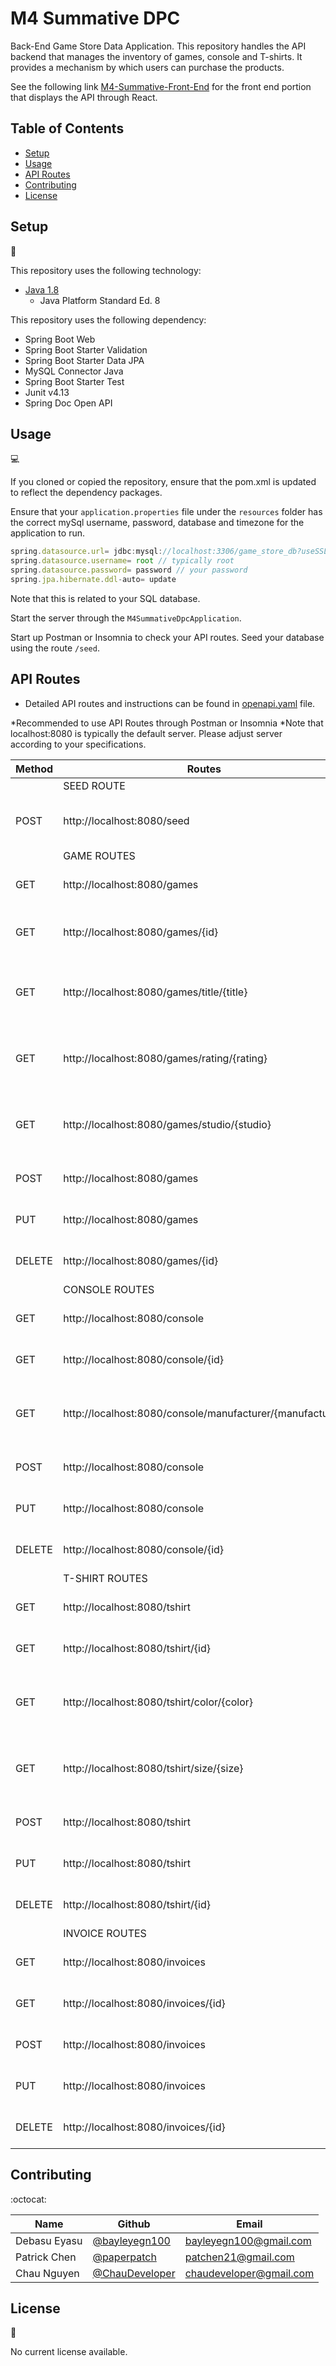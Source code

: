 # M4 Summative DPC

Back-End Game Store Data Application. This repository handles the API backend that manages the inventory of games, console and T-shirts. It provides a mechanism by which users can purchase the products.

See the following link [M4-Summative-Front-End](https://github.com/ChauDeveloper/M4-Summative-Front-End) for the front end portion that displays the API through React. 

## Table of Contents

* [Setup](#setup)
* [Usage](#usage)
* [API Routes](#api-routes)
* [Contributing](#contributing)
* [License](#license)

## Setup
:floppy_disk:

This repository uses the following technology:
- [Java 1.8](https://docs.oracle.com/javase/8/docs/api/)
    - Java Platform Standard Ed. 8

This repository uses the following dependency:
- Spring Boot Web
- Spring Boot Starter Validation
- Spring Boot Starter Data JPA
- MySQL Connector Java
- Spring Boot Starter Test
- Junit v4.13
- Spring Doc Open API

## Usage

:computer:

If you cloned or copied the repository, ensure that the pom.xml is updated to reflect the dependency packages.

Ensure that your `application.properties` file under the `resources` folder has the correct mySql username, password, database and timezone for the application to run.
```js
spring.datasource.url= jdbc:mysql://localhost:3306/game_store_db?useSSL=false&serverTimezone=US/Eastern&createDatabaseIfNotExist=true&allowPublicKeyRetrieval=true
spring.datasource.username= root // typically root
spring.datasource.password= password // your password
spring.jpa.hibernate.ddl-auto= update
```
Note that this is related to your SQL database.

Start the server through the `M4SummativeDpcApplication`.

Start up Postman or Insomnia to check your API routes. Seed your database using the route `/seed`.


## API Routes

- Detailed API routes and instructions can be found in [openapi.yaml](./api-documentation.yaml) file. 

*Recommended to use API Routes through Postman or Insomnia
*Note that localhost:8080 is typically the default server. Please adjust server according to your specifications.

| Method | Routes                                                    | Description                                         |
|--------|-----------------------------------------------------------|-----------------------------------------------------|
|        | SEED ROUTE                                                |                                                     |
| POST   | http://localhost:8080/seed                                | Seeds the database with fake data.                  |
|        | GAME ROUTES                                               |                                                     |
| GET    | http://localhost:8080/games                               | Returns list of all Game(s)                         |
| GET    | http://localhost:8080/games/{id}                          | Returns a Game with with matching ID                |
| GET    | http://localhost:8080/games/title/{title}                 | Returns list of Games with matching Title           |
| GET    | http://localhost:8080/games/rating/{rating}               | Returns list of Games with matching ESRB rating     |
| GET    | http://localhost:8080/games/studio/{studio}               | Returns list of Games with matching studio          |
| POST   | http://localhost:8080/games                               | Creates a new Game entry                            |
| PUT    | http://localhost:8080/games                               | Updates Game with matching ID                       |
| DELETE | http://localhost:8080/games/{id}                          | Deletes a game with matching ID                     |
|        | CONSOLE ROUTES                                            |                                                     |
| GET    | http://localhost:8080/console                             | Returns list of all Console(s)                      |
| GET    | http://localhost:8080/console/{id}                        | Returns a Console with matching ID                  |
| GET    | http://localhost:8080/console/manufacturer/{manufacturer} | Returns list of consoles with matching manufacturer |
| POST   | http://localhost:8080/console                             | Creates a new Console entry                         |
| PUT    | http://localhost:8080/console                             | Updates a Console with matching ID                  |
| DELETE | http://localhost:8080/console/{id}                        | Deletes a Console with matching ID                  |
|        | T-SHIRT ROUTES                                            |                                                     |
| GET    | http://localhost:8080/tshirt                              | Returns list of all T-Shirts                        |
| GET    | http://localhost:8080/tshirt/{id}                         | Returns a T-Shirt with matching ID                  |
| GET    | http://localhost:8080/tshirt/color/{color}                | Returns list of T-Shirts with matching color        |
| GET    | http://localhost:8080/tshirt/size/{size}                  | Returns list of T-Shirts with matching size         |
| POST   | http://localhost:8080/tshirt                              | Creates a new T-Shirt entry                         |
| PUT    | http://localhost:8080/tshirt                              | Updates a T-Shirt with matching ID                  |
| DELETE | http://localhost:8080/tshirt/{id}                         | Deletes a T-Shirt with matching ID                  |
|        | INVOICE ROUTES                                            |                                                     |
| GET    | http://localhost:8080/invoices                            | Returns list of all Invoices                        |
| GET    | http://localhost:8080/invoices/{id}                       | Returns an Invoice with matching ID                 |
| POST   | http://localhost:8080/invoices                            | Creates a new Invoice entry                         |
| PUT    | http://localhost:8080/invoices                            | Updates an Invoice with matching ID                 |
| DELETE | http://localhost:8080/invoices/{id}                       | Deletes an Invoice with matching ID                 |

## Contributing

:octocat:

| Name         | Github                                             | Email                   |
|--------------|----------------------------------------------------|-------------------------|
| Debasu Eyasu | [@bayleyegn100](https://github.com/bayleyegn100)   | bayleyegn100@gmail.com  |
| Patrick Chen | [@paperpatch](https://github.com/paperpatch)       | patchen21@gmail.com     |
| Chau Nguyen  | [@ChauDeveloper](https://github.com/ChauDeveloper) | chaudeveloper@gmail.com |

## License

:receipt:

No current license available.